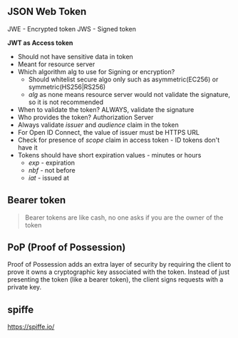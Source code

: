 ## JSON Web Token

JWE - Encrypted token
JWS - Signed token


**JWT as Access token**
- Should not have sensitive data in token
- Meant for resource server
- Which algorithm alg to use for Signing or encryption?
  - Should whitelist secure algo only such as asymmetric(EC256) or symmetric(HS256|RS256)
  - *alg* as none means resource server would not validate the signature, so it is not recommended
- When to validate the token? ALWAYS, validate the signature
- Who provides the token? Authorization Server
- Always validate *issuer* and *audience* claim in the token
- For Open ID Connect, the value of issuer must be HTTPS URL
- Check for presence of *scope* claim in access token - ID tokens don't have it
- Tokens should have short expiration values - minutes or hours
   - *exp* - expiration
   - *nbf* - not before
   - *iat* - issued at
  
## Bearer token
> Bearer tokens are like cash, no one asks if you are the owner of the token

## PoP (Proof of Possession)
Proof of Possession adds an extra layer of security by requiring the client to prove it owns a cryptographic key associated with the token. Instead of just presenting the token (like a bearer token), the client signs requests with a private key.

## spiffe
https://spiffe.io/
